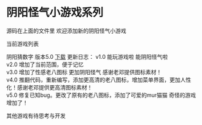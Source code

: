 # 阴阳怪气小游戏系列

源码在上面的文件里 欢迎添加新的阴阳怪气小游戏

当前游戏列表

阴阳猜数字 版本5.0 [下载](https://github.com/Lutio0215/yygqgames/raw/master/apps/guess%20number/%E9%98%B4%E9%98%B3%E7%8C%9C%E6%95%B0%E5%AD%975.0.exe)
更新日志：
v1.0 能玩游戏啦 能阴阳怪气啦  
v2.0 增加了当前范围，便于记忆  
v3.0 增加了性感老八图标 更加阴阳怪气 感谢老邓提供图标素材！  
v4.0 推翻代码，重新编写，添加更高清的老八图标，增加菜单界面，更加人性化！感谢老邓提供更高清图标素材！   
v5.0 修复已知bug。更改了原有的老八图标，添加了可爱的mur猫猫 奇怪的游戏增加了！  

其他游戏有待思考与开发
